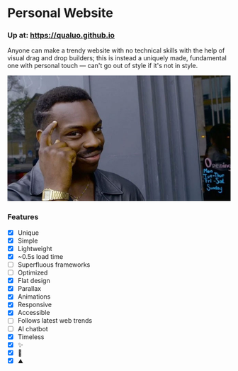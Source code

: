 # Personal Website

### Up at: https://qualuo.github.io

Anyone can make a trendy website with no technical skills with the help of visual drag and drop builders; this is instead a uniquely made, fundamental one with personal touch — can't go out of style if it's not in style.

<p align="center">
    <img src="./ext/highresrollsafe.jpg" alt=""/>
</p>

### Features
- [x] Unique
- [x] Simple
- [x] Lightweight
- [x] ~0.5s load time
- [ ] Superfluous frameworks
- [ ] Optimized
- [x] Flat design
- [x] Parallax
- [x] Animations
- [x] Responsive
- [x] Accessible
- [ ] Follows latest web trends
- [ ] AI chatbot
- [x] Timeless
- [x] ✨
- [x] 🚀
- [x] ⛰️
